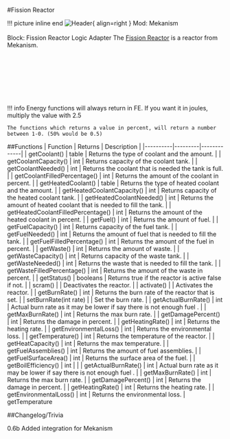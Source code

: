 #Fission Reactor

!!! picture inline end
    ![Header](https://intelligence-modding.de/wp-content/uploads/2021/05/Fission-Reactor-Logic-Adapter.png){ align=right }
    Mod: Mekanism <br><br/>
    Block: Fission Reactor Logic Adapter
The [Fission Reactor](https://wiki.aidancbrady.com/wiki/Fission_Reactor) is a reactor from Mekanism.

<br><br/>
<br><br/>
<br><br/>

!!! info
    Energy functions will always return in FE. If you want it in joules, multiply the value with 2.5

    The functions which returns a value in percent, will return a number between 1-0. (50% would be 0.5)

##Functions
| Function | Returns | Description |
|----------|---------|-------------|
| getCoolant() | table | Returns the type of coolant and the amount. |
| getCoolantCapacity() | int | Returns capacity of the coolant tank. |
| getCoolantNeeded() | int | Returns the coolant that is needed the tank is full. |
| getCoolantFilledPercentage() | int | Returns the amount of the coolant in percent. |
| getHeatedCoolant() | table | Returns the type of heated coolant and the amount. |
| getHeatedCoolantCapacity() | int | Returns capacity of the heated coolant tank. |
| getHeatedCoolantNeeded() | int | Returns the amount of heated coolant that is needed to fill the tank. |
| getHeatedCoolantFilledPercentage() | int | Returns the amount of the heated coolant in percent. |
| getFuel() | int | Returns the amount of fuel. |
| getFuelCapacity() | int | Returns capacity of the fuel tank. |
| getFuelNeeded() | int | Returns the amount of fuel that is needed to fill the tank. |
| getFuelFilledPercentage() | int | Returns the amount of the fuel in percent. |
| getWaste() | int | Returns the amount of waste. |
| getWasteCapacity() | int | Returns capacity of the waste tank. |
| getWasteNeeded() | int | Returns the waste that is needed to fill the tank. |
| getWasteFilledPercentage() | int | Returns the amount of the waste in percent. |
| getStatus() | booleans | Returns true if the reactor is active false if not. |
| scram() | | Deactivates the reactor. |
| activate() | | Activates the reactor. |
| getBurnRate() | int | Returns the burn rate of the reactor that is set. |
| setBurnRate(int rate) | | Set the burn rate. |
| getActualBurnRate() | int | Actual burn rate as it may be lower if say there is not enough fuel			. |
| getMaxBurnRate() | int | Returns the max burn rate. |
| getDamagePercent() | int | Returns the damage in percent. |
| getHeatingRate() | int | Returns the heating rate. |
| getEnvironmentalLoss() | int | Returns the environmental loss. |
| getTemperature() | int | Returns the temperature of the reactor. |
| getHeatCapacity() | int | Returns the max temperature. |
| getFuelAssemblies() | int | Returns the amount of fuel assemblies. |
| getFuelSurfaceArea() | int | Returns the surface area of the fuel. |
| getBoilEfficiency() | int | |
| getActualBurnRate() | int | Actual burn rate as it may be lower if say there is not enough fuel			. |
| getMaxBurnRate() | int | Returns the max burn rate. |
| getDamagePercent() | int | Returns the damage in percent. |
| getHeatingRate() | int | Returns the heating rate. |
| getEnvironmentalLoss() | int | Returns the environmental loss. | getTemperature

##Changelog/Trivia

0.6b
Added integration for Mekanism
